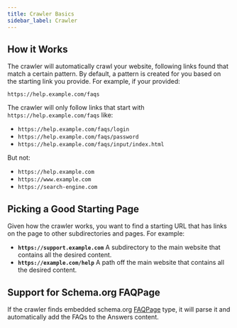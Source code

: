 ```yaml
---
title: Crawler Basics
sidebar_label: Crawler
---
```


## How it Works

The crawler will automatically crawl your website, following links found that match a certain pattern. By default, a pattern is created for you based on the starting link you provide. For example, if your provided:

`https://help.example.com/faqs`

The crawler will only follow links that start with `https://help.example.com/faqs` like:

- `https://help.example.com/faqs/login`
- `https://help.example.com/faqs/password`
- `https://help.example.com/faqs/input/index.html`

But not:

- `https://help.example.com`
- `https://www.example.com`
- `https://search-engine.com`

## Picking a Good Starting Page

Given how the crawler works, you want to find a starting URL that has links on the page to other subdirectories and pages. For example:

- **`https://support.example.com`** A subdirectory to the main website that contains all the desired content.
- **`https://example.com/help`** A path off the main website that contains all the desired content.

## Support for Schema.org FAQPage

If the crawler finds embedded schema.org [FAQPage](https://schema.org/FAQPage) type, it will parse it and automatically add the FAQs to the Answers content.
